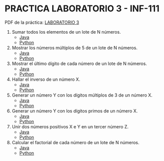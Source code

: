 # PRACTICA LABORATORIO 3 - INF-111

PDF de la práctica: [LABORATORIO 3](https://github.com/FreddyMachaca/INF-111/blob/main/LABORATORIOS/LABORATORIO3/PRACTICA%20LAB%203-LAB111.pdf)

1. Sumar todos los elementos de un lote de N números.
    - [Java](https://github.com/FreddyMachaca/INF-111/blob/main/LABORATORIOS/LABORATORIO3/Ejercicio1/Java/SumaLoteNumeros.java)
    - [Python](https://github.com/FreddyMachaca/INF-111/blob/main/LABORATORIOS/LABORATORIO3/Ejercicio1/Python/SumaLoteNumeros.py)
2. Mostrar los números múltiplos de 5 de un lote de N números.
    - [Java](https://github.com/FreddyMachaca/INF-111/blob/main/LABORATORIOS/LABORATORIO3/Ejercicio2/Java/MultiplosCinco.java)
    - [Python](https://github.com/FreddyMachaca/INF-111/blob/main/LABORATORIOS/LABORATORIO3/Ejercicio2/Python/MultiplosCinco.py)
3. Mostrar el último dígito de cada número de un lote de N números.
    - [Java](https://github.com/FreddyMachaca/INF-111/blob/main/LABORATORIOS/LABORATORIO3/Ejercicio3/Java/UltimosDigitos.java)
    - [Python](https://github.com/FreddyMachaca/INF-111/blob/main/LABORATORIOS/LABORATORIO3/Ejercicio3/Python/UltimosDigitos.py)
4. Hallar el inverso de un número X.
    - [Java](https://github.com/FreddyMachaca/INF-111/blob/main/LABORATORIOS/LABORATORIO3/Ejercicio4/Java/InversoNumero.java)
    - [Python](https://github.com/FreddyMachaca/INF-111/blob/main/LABORATORIOS/LABORATORIO3/Ejercicio4/Python/InversoNumero.py)
5. Generar un número Y con los dígitos múltiplos de 3 de un número X.
    - [Java](https://github.com/FreddyMachaca/INF-111/blob/main/LABORATORIOS/LABORATORIO3/Ejercicio5/Java/NumerosMultiplosTres.java)
    - [Python](https://github.com/FreddyMachaca/INF-111/blob/main/LABORATORIOS/LABORATORIO3/Ejercicio5/Python/NumerosMultiplosTres.py)
6. Generar un número Y con los dígitos primos de un número X.
    - [Java](https://github.com/FreddyMachaca/INF-111/blob/main/LABORATORIOS/LABORATORIO3/Ejercicio6/Java/NumerosPrimos.java)
    - [Python](https://github.com/FreddyMachaca/INF-111/blob/main/LABORATORIOS/LABORATORIO3/Ejercicio6/Python/NumerosPrimos.py)
7. Unir dos números positivos X e Y en un tercer número Z.
    - [Java](https://github.com/FreddyMachaca/INF-111/blob/main/LABORATORIOS/LABORATORIO3/Ejercicio7/Java/UnirNumeros.java)
    - [Python](https://github.com/FreddyMachaca/INF-111/blob/main/LABORATORIOS/LABORATORIO3/Ejercicio7/Python/UnirNumeros.py)
8. Calcular el factorial de cada número de un lote de N números.
    - [Java](https://github.com/FreddyMachaca/INF-111/blob/main/LABORATORIOS/LABORATORIO3/Ejercicio8/Java/Factoriales.java)
    - [Python](https://github.com/FreddyMachaca/INF-111/blob/main/LABORATORIOS/LABORATORIO3/Ejercicio8/Python/Factoriales.py)